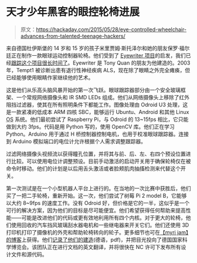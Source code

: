 # 天才少年黑客的眼控轮椅进展

> 原文：<https://hackaday.com/2015/05/28/eye-controlled-wheelchair-advances-from-talented-teenage-hackers/>

来自德国杜伊斯堡的 14 岁和 15 岁的孩子米里贾姆·斯托泽尔和她的朋友保罗·福尔廷正在制作一款眼球运动控制器轮椅。他们受到了 [Eyewriter 项目](http://eyewriter.org/)的启发，我们已经[跟踪这个项目很长时间了](http://hackaday.com/2009/11/11/eyewriter-is-the-fruit-of-the-kaneye-project/)。Eyewriter 是 Tony Quan 的朋友为他建造的。2003 年，Tempt1 被诊断出患有退行性神经疾病 ALS，现在除了眼睛之外完全瘫痪，但已经能够使用眼睛作家继续他的艺术。

这是他们从乐高头脑风暴开始的第一次飞跃。眼球跟踪器部分由一个安全玻璃框架、一个常规网络摄像头和 IR SMD LEDs 组成。他们从网络摄像头上移除了红外阻挡过滤器，使其在所有照明条件下都能工作。图像处理由 Odroid U3 处理，这是一款紧凑的低成本 ARM 四核 SBC，能够运行 Ubuntu、Android 和其他 Linux <abbr title="Operating System">OS</abbr> 系统。他们最初尝试了 Raspberry Pi，与 Odroid 的 13~15fps 相比，它只能做到大约 3fps。代码是用 Python 写的，使用 OpenCV 库。他们正在学习 Python。Arduino 用于通过 H 桥控制器控制电机，也用于校准眼球跟踪器。连接到 Arduino 模拟端口的电位计允许根据个人需求调整跟踪器。

过滤网络摄像头视频流以获得瞳孔位置，并将其与前、后、左、右四个预设位置进行比较。可以使用电位计调整预设。目前手动激活的启动开关用于确保轮椅仅在被命令时移动。他们的计划是以后用舌头激活或者脸颊肌肉抽搐检测来代替这个开关。

第一次测试是在一个小型机器人平台上进行的。在当地的一次比赛中获胜后，他们买了一把二手轮椅，重新开始。这一次，他们尝试了树莓 Pi 2 model B，它能够以大约 8~9fps 的速度工作。没有 Odroid 好，但价格是它的一半，这似乎是一个可行的解决方案，因为他们的目标是尽可能便宜。他们希望获得任何帮助来提高性能——可能是改进他们的代码或更有效地利用所有四个内核。对于更大的轮椅，他们使用回收的汽车挡风玻璃刮水器电机和一些继电器来开关它们。他们还使用 3D 打印机打印了摄像机的外壳和帮助轮椅转向的轮子。更多细节也可在[【myri jam】的博客](https://zerozeroonezeroonezeroonezero.wordpress.com)上获得。他们[记录了他们的建造](https://zerozeroonezeroonezeroonezero.files.wordpress.com/2015/05/paper_auge-rollstuhl-jufo2015_stoetzer-foltin.pdf)(德语，pdf)，并把目光投向了德国国家科学博览会。该团队正在进行文档的英文翻译，并将很快在 NC 许可下发布所有设计文件和源代码。